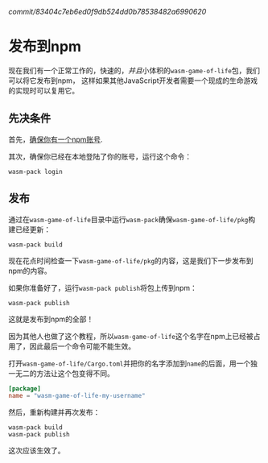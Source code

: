 *commit/83404c7eb6ed0f9db524dd0b78538482a6990620*

# 发布到npm

现在我们有一个正常工作的，快速的，*并且*小体积的`wasm-game-of-life`包，我们可以将它发布到npm，
这样如果其他JavaScript开发者需要一个现成的生命游戏的实现时可以复用它。

## 先决条件

首先，[确保你有一个npm账号](https://www.npmjs.com/signup).

其次，确保你已经在本地登陆了你的账号，运行这个命令：

```
wasm-pack login
```

## 发布

通过在`wasm-game-of-life`目录中运行`wasm-pack`确保`wasm-game-of-life/pkg`构建已经更新：

```
wasm-pack build
```

现在花点时间检查一下`wasm-game-of-life/pkg`的内容，这是我们下一步发布到npm的内容。

如果你准备好了，运行`wasm-pack publish`将包上传到npm：

```
wasm-pack publish
```

这就是发布到npm的全部！

因为其他人也做了这个教程，所以`wasm-game-of-life`这个名字在npm上已经被占用了，因此最后一个命令可能不能生效。

打开`wasm-game-of-life/Cargo.toml`并把你的名字添加到`name`的后面，用一个独一无二的方法让这个包变得不同。

```toml
[package]
name = "wasm-game-of-life-my-username"
```

然后，重新构建并再次发布：

```
wasm-pack build
wasm-pack publish
```

这次应该生效了。
